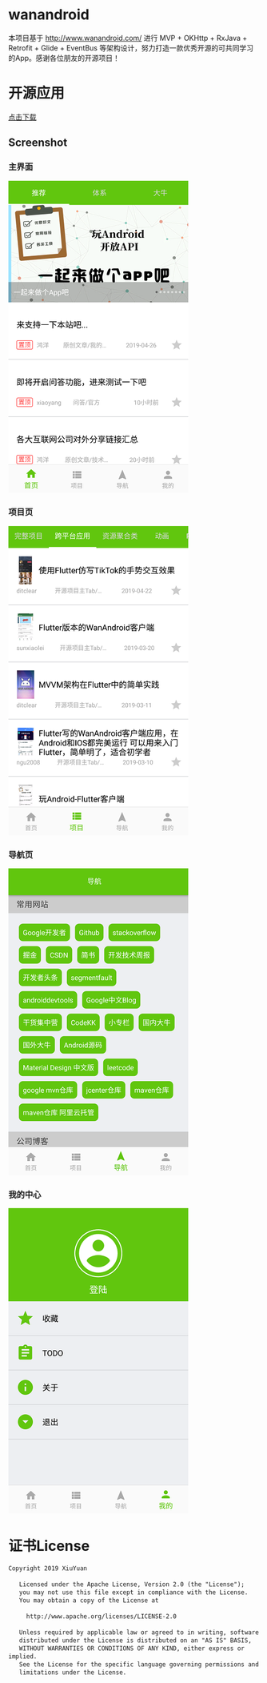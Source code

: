 # wanandroid
本项目基于 http://www.wanandroid.com/ 进行 MVP + OKHttp + RxJava + Retrofit + Glide + EventBus 等架构设计，努力打造一款优秀开源的可共同学习的App。感谢各位朋友的开源项目！

# 开源应用
[点击下载](notebook.apk)

## Screenshot

### 主界面

![github](/screenshots/Screenshot_20190513-072045_01.png) 

### 项目页

![github](/screenshots/Screenshot_20190513-072055_01.png) 

### 导航页

![github](/screenshots/Screenshot_20190513-072102_01.png) 

### 我的中心

![github](/screenshots/Screenshot_20190513-072106_01.png) 

# 证书License

<pre><code>Copyright 2019 XiuYuan

   Licensed under the Apache License, Version 2.0 (the "License");
   you may not use this file except in compliance with the License.
   You may obtain a copy of the License at

     http://www.apache.org/licenses/LICENSE-2.0

   Unless required by applicable law or agreed to in writing, software
   distributed under the License is distributed on an "AS IS" BASIS,
   WITHOUT WARRANTIES OR CONDITIONS OF ANY KIND, either express or implied.
   See the License for the specific language governing permissions and
   limitations under the License.
</code></pre>
